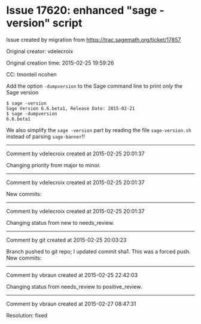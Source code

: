 # Issue 17620: enhanced "sage -version" script

Issue created by migration from https://trac.sagemath.org/ticket/17857

Original creator: vdelecroix

Original creation time: 2015-02-25 19:59:26

CC:  tmonteil ncohen

Add the option `-dumpversion` to the Sage command line to print *only* the Sage version

```
$ sage -version
Sage Version 6.6.beta1, Release Date: 2015-02-21
$ sage -dumpversion
6.6.beta1
```

We also simplify the `sage -version` part by reading the file `sage-version.sh` instead of parsing `sage-banner`!!


---

Comment by vdelecroix created at 2015-02-25 20:01:37

Changing priority from major to minor.


---

Comment by vdelecroix created at 2015-02-25 20:01:37

New commits:


---

Comment by vdelecroix created at 2015-02-25 20:01:37

Changing status from new to needs_review.


---

Comment by git created at 2015-02-25 20:03:23

Branch pushed to git repo; I updated commit sha1. This was a forced push. New commits:


---

Comment by vbraun created at 2015-02-25 22:42:03

Changing status from needs_review to positive_review.


---

Comment by vbraun created at 2015-02-27 08:47:31

Resolution: fixed
